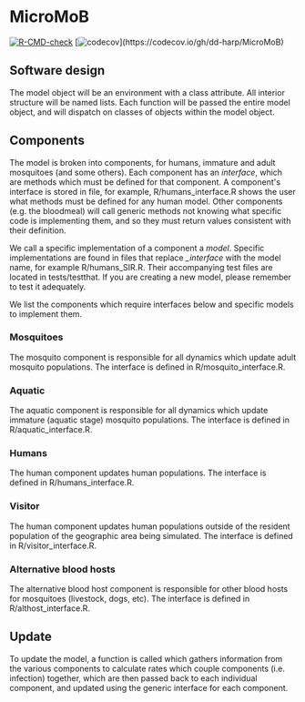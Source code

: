 # MicroMoB

<!-- badges: start -->
[![R-CMD-check](https://github.com/dd-harp/MicroMoB/workflows/R-CMD-check/badge.svg)](https://github.com/dd-harp/MicroMoB/actions)
[![codecov](https://codecov.io/gh/dd-harp/MicroMoB/branch/main/graph/badge.svg?)](https://codecov.io/gh/dd-harp/MicroMoB)
<!-- badges: end -->

## Software design

The model object will be an environment with a class attribute.
All interior structure will be named lists. Each function will be passed the entire
model object, and will dispatch on classes of objects within the model object.

## Components

The model is broken into components, for humans, immature and adult mosquitoes (and some others).
Each component has an _interface_, which are methods which must be defined for that
component. A component's interface is stored in file, for example, R/humans_interface.R
shows the user what methods must be defined for any human model. Other components (e.g. the bloodmeal)
will call generic methods not knowing what specific code is implementing them, and so
they must return values consistent with their definition.

We call a specific implementation of a component a _model_.
Specific implementations are found in files that replace _\_interface_ with the
model name, for example R/humans_SIR.R. Their accompanying test files are located in
tests/testthat. If you are creating a new model, please remember to test it
adequately.

We list the components which require interfaces below and specific models
to implement them.

### Mosquitoes

The mosquito component is responsible for all dynamics which update adult mosquito
populations. The interface is defined in R/mosquito_interface.R.

### Aquatic

The aquatic component is responsible for all dynamics which update immature (aquatic
stage) mosquito populations. The interface is defined in R/aquatic_interface.R.

### Humans

The human component updates human populations. The interface is defined in R/humans_interface.R.

### Visitor

The human component updates human populations outside of the resident population of the geographic area being simulated. 
The interface is defined in R/visitor_interface.R.

### Alternative blood hosts

The alternative blood host component is responsible for other blood hosts for 
mosquitoes (livestock, dogs, etc). The interface is defined in R/althost_interface.R.

## Update

To update the model, a function is called which gathers information from the various
components to calculate rates which couple components (i.e. infection) together, which
are then passed back to each individual component, and updated using the generic
interface for each component.
